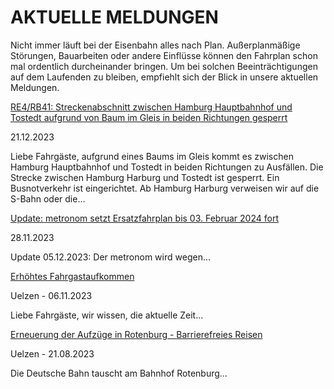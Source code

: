 AKTUELLE MELDUNGEN
==========

Nicht immer läuft bei der Eisenbahn alles nach Plan. Außerplanmäßige Störungen, Bauarbeiten oder andere Einflüsse können den Fahrplan schon mal ordentlich durcheinander bringen. Um bei solchen Beeinträchtigungen auf dem Laufenden zu bleiben, empfiehlt sich der Blick in unsere aktuellen Meldungen.

[RE4/RB41: Streckenabschnitt zwischen Hamburg Hauptbahnhof und Tostedt aufgrund von Baum im Gleis in beiden Richtungen gesperrt](https://www.der-metronom.de/aktuell/re4-rb41-streckenabschnitt-zwischen-hamburg-hauptbahnhof-und-tostedt-aufgrund-von-baum-im-gleis-in-beiden-richtungen-gesperrt/)

 21.12.2023

Liebe Fahrgäste,
aufgrund eines Baums im Gleis kommt es zwischen Hamburg Hauptbahnhof und Tostedt in beiden Richtungen zu Ausfällen. Die Strecke zwischen Hamburg Harburg und Tostedt ist gesperrt. Ein Busnotverkehr ist eingerichtet. Ab Hamburg Harburg verweisen wir auf die S-Bahn oder die...

[](https://www.der-metronom.de/aktuell/ersatzfahrplan/)

[Update: metronom setzt Ersatzfahrplan bis 03. Februar 2024 fort](https://www.der-metronom.de/aktuell/ersatzfahrplan/)

 28.11.2023

Update 05.12.2023:
Der metronom wird wegen...

[](https://www.der-metronom.de/aktuell/hohes-fahrgastaufkommen/)

[Erhöhtes Fahrgastaufkommen](https://www.der-metronom.de/aktuell/hohes-fahrgastaufkommen/)

 Uelzen - 06.11.2023

Liebe Fahrgäste,
wir wissen, die aktuelle Zeit...

[](https://www.der-metronom.de/aktuell/erneuerung-der-aufzuege-in-rotenburg-barrierefreies-reisen/)

[Erneuerung der Aufzüge in Rotenburg - Barrierefreies Reisen](https://www.der-metronom.de/aktuell/erneuerung-der-aufzuege-in-rotenburg-barrierefreies-reisen/)

 Uelzen - 21.08.2023

Die Deutsche Bahn tauscht am Bahnhof Rotenburg...
